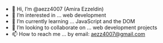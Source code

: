 - 👋 Hi, I’m @aezz4007 (Amira Ezzeldin)
- 👀 I’m interested in ... web development
- 🌱 I’m currently learning ... JavaScript and the DOM
- 💞️ I’m looking to collaborate on ... web development projects
- 📫 How to reach me ... by email: aezz4007@gmail.com

<!---
aezz4007/aezz4007 is a ✨ special ✨ repository because its `README.md` (this file) appears on your GitHub profile.
You can click the Preview link to take a look at your changes.
--->
